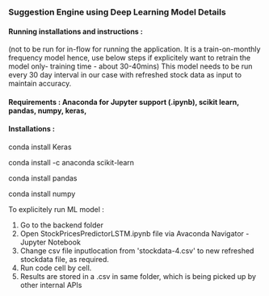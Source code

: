 ### Suggestion Engine using Deep Learning Model Details

#### Running installations and instructions :
(not to be run for in-flow for running the application. It is a train-on-monthly frequency model hence, use below steps if explicitely want to retrain the model only- training time - about 30-40mins) This model needs to be run every 30 day interval in our case with refreshed stock data as input to maintain accuracy.

#### Requirements :  Anaconda for Jupyter support (.ipynb), scikit learn, pandas, numpy, keras,

#### Installations :
conda install Keras 

conda install -c anaconda scikit-learn 

conda install pandas

conda install numpy

To explicitely run ML model : 
1. Go to the backend folder
2. Open StockPricesPredictorLSTM.ipynb file via Avaconda Navigator - Jupyter Notebook
3. Change csv file inputlocation from 'stockdata-4.csv' to new refreshed stockdata file, as required.
4. Run code cell by cell.
5. Results are stored in a .csv in same folder, which is being picked up by other internal APIs

